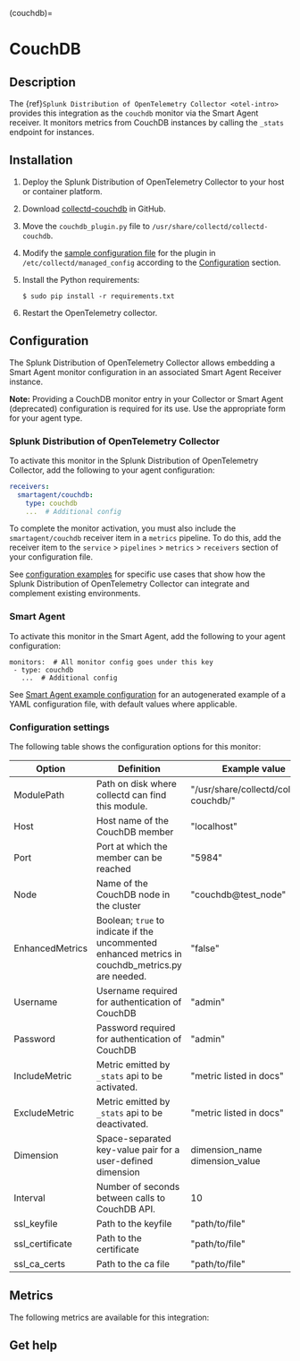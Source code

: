 (couchdb)=

# CouchDB

<meta name="description" content="Use this Splunk Observability Cloud integration for the Couchdb monitor. See benefits, install, configuration, and metrics">

## Description

The {ref}`Splunk Distribution of OpenTelemetry Collector <otel-intro>` provides this integration as the `couchdb` monitor via the Smart Agent receiver. It monitors metrics from CouchDB instances by calling the `_stats` endpoint for instances.

## Installation

1. Deploy the Splunk Distribution of OpenTelemetry Collector to your host or container platform.
2. Download [collectd-couchdb](https://github.com/signalfx/collectd-couchdb) in GitHub.
3. Move the `couchdb_plugin.py` file to `/usr/share/collectd/collectd-couchdb`.
4. Modify the [sample configuration file](https://github.com/signalfx/integrations/blob/master/collectd-couchdb/10-couchdb.conf) for the plugin in `/etc/collectd/managed_config` according to the [Configuration](#configuration) section.
5. Install the Python requirements:

   ```
   $ sudo pip install -r requirements.txt
   ```
6. Restart the OpenTelemetry collector.

## Configuration

The Splunk Distribution of OpenTelemetry Collector allows embedding a Smart Agent monitor configuration in an associated Smart Agent Receiver instance.

**Note:** Providing a CouchDB monitor entry in your Collector or Smart Agent (deprecated) configuration is required for its use. Use the appropriate form for your agent type.

### Splunk Distribution of OpenTelemetry Collector

To activate this monitor in the Splunk Distribution of OpenTelemetry Collector, add the following to your agent configuration:

```yaml
receivers:
  smartagent/couchdb:
    type: couchdb
    ...  # Additional config
```

To complete the monitor activation, you must also include the `smartagent/couchdb` receiver item in a `metrics` pipeline. To do this, add the receiver item to the `service` > `pipelines` > `metrics` > `receivers` section of your configuration file.

See <a href="https://github.com/signalfx/splunk-otel-collector/tree/main/examples" target="_blank">configuration examples</a> for specific use cases that show how the Splunk Distribution of OpenTelemetry Collector can integrate and complement existing environments.

### Smart Agent

To activate this monitor in the Smart Agent, add the following to your agent configuration:
```
monitors:  # All monitor config goes under this key
 - type: couchdb
   ...  # Additional config
```

See <a href="https://docs.splunk.com/Observability/gdi/smart-agent/smart-agent-resources.html#configure-the-smart-agent" target="_blank">Smart Agent example configuration</a> for an autogenerated example of a YAML configuration file, with default values where applicable.

### Configuration settings

The following table shows the configuration options for this monitor:

| Option | Definition | Example value |
| ---------------------|------------|---------------|
| ModulePath | Path on disk where collectd can find this module. | "/usr/share/collectd/collectd-couchdb/" |
| Host | Host name of the CouchDB member | "localhost" |
| Port | Port at which the member can be reached | "5984" |
| Node | Name of the CouchDB node in the cluster | "couchdb@test\_node" |
| EnhancedMetrics | Boolean; `true` to indicate if the uncommented enhanced metrics in couchdb_metrics.py are needed. | "false" |
| Username | Username required for authentication of CouchDB | "admin" |
| Password | Password required for authentication of CouchDB | "admin" |
| IncludeMetric | Metric emitted by `_stats` api to be activated. | "metric listed in docs" |
| ExcludeMetric | Metric emitted by `_stats` api to be deactivated. | "metric listed in docs" |
| Dimension | Space-separated key-value pair for a user-defined dimension | dimension\_name dimension\_value |
| Interval | Number of seconds between calls to CouchDB API. | 10 |
| ssl\_keyfile | Path to the keyfile | "path/to/file" |
| ssl\_certificate | Path to the certificate | "path/to/file" |
| ssl\_ca\_certs | Path to the ca file | "path/to/file" |

## Metrics


The following metrics are available for this integration:

<div class="metrics-yaml" url="https://raw.githubusercontent.com/signalfx/integrations/main/collectd-couchdb/metrics.yaml"></div>

## Get help

```{include} /_includes/troubleshooting.md
```
